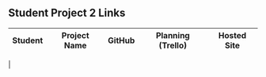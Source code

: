 ## Student Project 2 Links

| Student | Project Name | GitHub | Planning (Trello) | Hosted Site |
|---|:---:|:---:|:---:|:---:|
|